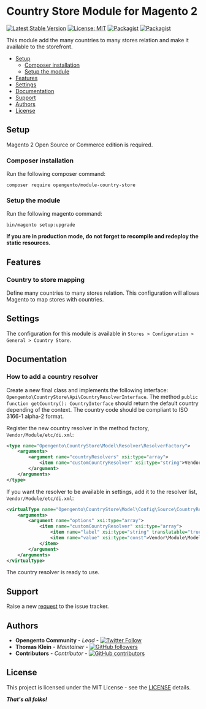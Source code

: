 # Country Store Module for Magento 2

[![Latest Stable Version](https://img.shields.io/packagist/v/opengento/module-country-store.svg?style=flat-square)](https://packagist.org/packages/opengento/module-country-store)
[![License: MIT](https://img.shields.io/github/license/opengento/magento2-country-store.svg?style=flat-square)](./LICENSE) 
[![Packagist](https://img.shields.io/packagist/dt/opengento/module-country-store.svg?style=flat-square)](https://packagist.org/packages/opengento/module-country-store/stats)
[![Packagist](https://img.shields.io/packagist/dm/opengento/module-country-store.svg?style=flat-square)](https://packagist.org/packages/opengento/module-country-store/stats)

This module add the many countries to many stores relation and make it available to the storefront.

 - [Setup](#setup)
   - [Composer installation](#composer-installation)
   - [Setup the module](#setup-the-module)
 - [Features](#features)
 - [Settings](#settings)
 - [Documentation](#documentation)
 - [Support](#support)
 - [Authors](#authors)
 - [License](#license)

## Setup

Magento 2 Open Source or Commerce edition is required.

### Composer installation

Run the following composer command:

```
composer require opengento/module-country-store
```

### Setup the module

Run the following magento command:

```
bin/magento setup:upgrade
```

**If you are in production mode, do not forget to recompile and redeploy the static resources.**

## Features

### Country to store mapping

Define many countries to many stores relation. This configuration will allows Magento to map stores with countries.

## Settings

The configuration for this module is available in `Stores > Configuration > General > Country Store`.  

## Documentation

### How to add a country resolver

Create a new final class and implements the following interface: `Opengento\CountryStore\Api\CountryResolverInterface`.
The method `public function getCountry(): CountryInterface` should return the default country depending of the context.
The country code should be compliant to ISO 3166-1 alpha-2 format.

Register the new country resolver in the method factory, `Vendor/Module/etc/di.xml`:

```xml
<type name="Opengento\CountryStore\Model\Resolver\ResolverFactory">
    <arguments>
        <argument name="countryResolvers" xsi:type="array">
            <item name="customCountryResolver" xsi:type="string">Vendor\Module\Model\Country\Resolver\CustomCountryResolver</item>
        </argument>
    </arguments>
</type>
```

If you want the resolver to be available in settings, add it to the resolver list, `Vendor/Module/etc/di.xml`:

```xml
<virtualType name="Opengento\CountryStore\Model\Config\Source\CountryResolver">
    <arguments>
        <argument name="options" xsi:type="array">
            <item name="customCountryResolver" xsi:type="array">
                <item name="label" xsi:type="string" translatable="true">Custom Country Resolver</item>
                <item name="value" xsi:type="const">Vendor\Module\Model\Country\Resolver\CustomCountryResolver::RESOLVER_CODE</item>
            </item>
        </argument>
    </arguments>
</virtualType>
```

The country resolver is ready to use.

## Support

Raise a new [request](https://github.com/opengento/magento2-country-store/issues) to the issue tracker.

## Authors

- **Opengento Community** - *Lead* - [![Twitter Follow](https://img.shields.io/twitter/follow/opengento.svg?style=social)](https://twitter.com/opengento)
- **Thomas Klein** - *Maintainer* - [![GitHub followers](https://img.shields.io/github/followers/thomas-kl1.svg?style=social)](https://github.com/thomas-kl1)
- **Contributors** - *Contributor* - [![GitHub contributors](https://img.shields.io/github/contributors/opengento/magento2-country-store.svg?style=flat-square)](https://github.com/opengento/magento2-country-store/graphs/contributors)

## License

This project is licensed under the MIT License - see the [LICENSE](./LICENSE) details.

***That's all folks!***
